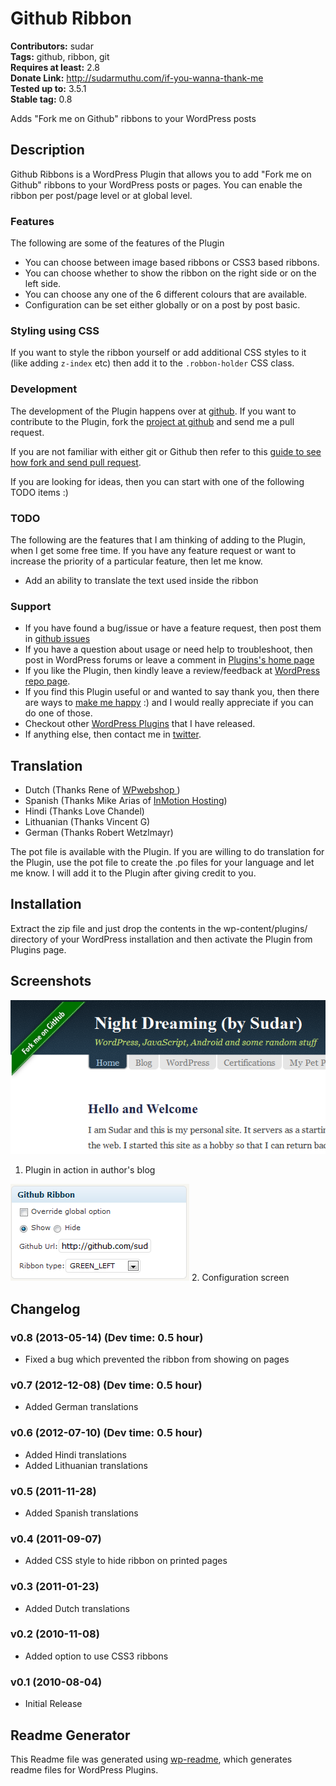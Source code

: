 # Github Ribbon #
**Contributors:** sudar  
**Tags:** github, ribbon, git  
**Requires at least:** 2.8  
**Donate Link:** http://sudarmuthu.com/if-you-wanna-thank-me  
**Tested up to:** 3.5.1  
**Stable tag:** 0.8  

Adds "Fork me on Github" ribbons to your WordPress posts

## Description ##

Github Ribbons is a WordPress Plugin that allows you to add "Fork me on Github" ribbons to your WordPress posts or pages. You can enable the ribbon per post/page level or at global level.

### Features
The following are some of the features of the Plugin

- You can choose between image based ribbons or CSS3 based ribbons.
- You can choose whether to show the ribbon on the right side or on the left side.
- You can choose any one of the 6 different colours that are available.
- Configuration can be set either globally or on a post by post basic.

### Styling using CSS

If you want to style the ribbon yourself or add additional CSS styles to it (like adding `z-index` etc) then add it to the `.robbon-holder` CSS class.

### Development

The development of the Plugin happens over at [github][6]. If you want to contribute to the Plugin, fork the [project at github][6] and send me a pull request.

If you are not familiar with either git or Github then refer to this [guide to see how fork and send pull request](http://sudarmuthu.com/blog/contributing-to-project-hosted-in-github).

If you are looking for ideas, then you can start with one of the following TODO items :)

### TODO

The following are the features that I am thinking of adding to the Plugin, when I get some free time. If you have any feature request or want to increase the priority of a particular feature, then let me know.

- Add an ability to translate the text used inside the ribbon

### Support

- If you have found a bug/issue or have a feature request, then post them in [github issues][7]
- If you have a question about usage or need help to troubleshoot, then post in WordPress forums or leave a comment in [Plugins's home page][1]
- If you like the Plugin, then kindly leave a review/feedback at [WordPress repo page][8].
- If you find this Plugin useful or and wanted to say thank you, then there are ways to [make me happy](http://sudarmuthu.com/if-you-wanna-thank-me) :) and I would really appreciate if you can do one of those.
- Checkout other [WordPress Plugins][5] that I have released.
- If anything else, then contact me in [twitter][3].

 [1]: http://sudarmuthu.com/wordpress/github-ribbon
 [3]: http://twitter.com/sudarmuthu
 [4]: http://sudarmuthu.com/blog
 [5]: http://sudarmuthu.com/wordpress
 [6]: https://github.com/sudar/github-ribbon
 [7]: https://github.com/sudar/github-ribbon/issues
 [8]: http://wordpress.org/extend/plugins/github-ribbon/

## Translation ##

* Dutch (Thanks Rene of [WPwebshop ][2])
* Spanish (Thanks Mike Arias of [InMotion Hosting][3])
* Hindi (Thanks Love Chandel)
* Lithuanian (Thanks Vincent G)
* German (Thanks  Robert Wetzlmayr)

The pot file is available with the Plugin. If you are willing to do translation for the Plugin, use the pot file to create the .po files for your language and let me know. I will add it to the Plugin after giving credit to you.

 [2]: http://wpwebshop.com/
 [3]: http://www.inmotionhosting.com/
	
## Installation ##

Extract the zip file and just drop the contents in the wp-content/plugins/ directory of your WordPress installation and then activate the Plugin from Plugins page.

## Screenshots ##

![](screenshot-1.png)
1. Plugin in action in author's blog

![](screenshot-2.png)
2. Configuration screen

## Changelog ##

### v0.8 (2013-05-14) (Dev time: 0.5 hour) ###
* Fixed a bug which prevented the ribbon from showing on pages

### v0.7 (2012-12-08) (Dev time: 0.5 hour) ###
* Added German translations

### v0.6 (2012-07-10) (Dev time: 0.5 hour) ###
*   Added Hindi translations
*   Added Lithuanian translations

### v0.5 (2011-11-28) ###
*   Added Spanish translations

### v0.4 (2011-09-07) ###
*   Added CSS style to hide ribbon on printed pages

### v0.3 (2011-01-23) ###
*   Added Dutch translations

### v0.2 (2010-11-08) ###
*   Added option to use CSS3 ribbons

### v0.1 (2010-08-04) ###
*   Initial Release

## Readme Generator ##

This Readme file was generated using <a href = 'http://sudarmuthu.com/wordpress/wp-readme'>wp-readme</a>, which generates readme files for WordPress Plugins.
